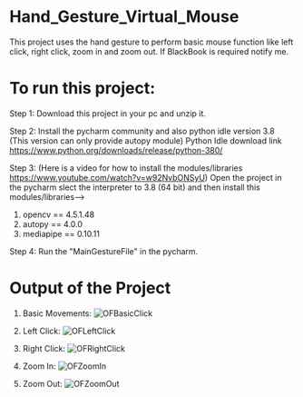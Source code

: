 # Hand_Gesture_Virtual_Mouse
This project uses the hand gesture to perform basic mouse function like left click, right click, zoom in and zoom out. If BlackBook is required notify me.

# To run this project:
Step 1:
Download this project in your pc and unzip it.

Step 2:
Install the pycharm community and also python idle version 3.8 (This version can only provide autopy module)
  Python Idle download link https://www.python.org/downloads/release/python-380/

Step 3: (Here is a video for how to install the modules/libraries https://www.youtube.com/watch?v=w92NvbONSyU)
  Open the project in the pycharm slect the interpreter to 3.8 (64 bit) and then install this modules/libraries-->
1) opencv == 4.5.1.48 
2) autopy == 4.0.0 
3) mediapipe == 0.10.11 

Step 4:
Run the "MainGestureFile" in the pycharm. 

# Output of the Project
1) Basic Movements:
![OFBasicClick](https://github.com/user-attachments/assets/1352fb4f-b4df-4fb9-ac01-96aa45912fa3)

2) Left Click:
![OFLeftClick](https://github.com/user-attachments/assets/23785c43-bd8c-4bbf-9c98-1bdd9ebbd5a2)

3) Right Click:
![OFRightClick](https://github.com/user-attachments/assets/93c7509d-ca1a-4da3-b923-82ed40031707)

4) Zoom In:
![OFZoomIn](https://github.com/user-attachments/assets/b0d2b781-6566-43f9-b8f9-482f65656d53)

5) Zoom Out:
![OFZoomOut](https://github.com/user-attachments/assets/1be2a3cf-3e23-46fe-b6d4-1c7b52f8b456)
